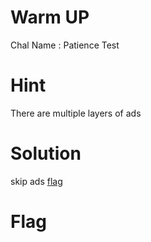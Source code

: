 # Warm UP
Chal Name : Patience Test

# Hint
There are multiple layers of ads

# Solution
skip ads
[flag](https://skrctf.me/fl4g_R3w4rd_th4nk5_f0r_y0ur_p4t13n7)

# Flag
